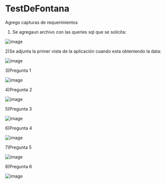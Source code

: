 # TestDeFontana


Agrego capturas de requerimientos

1) Se agregaun archivo con las queries sql que se solicita:
   
![image](https://github.com/felixC89/TestDeFontana/assets/39625792/ceed9449-e528-4dd4-a908-e004854665ed)

2)Se adjunta la primer vista de la aplicación cuando esta obteniendo la data:

![image](https://github.com/felixC89/TestDeFontana/assets/39625792/3bcb8913-81f9-4e12-a41f-f92a3437ad59)

3)Pregunta 1

![image](https://github.com/felixC89/TestDeFontana/assets/39625792/ae6185b5-e432-4e0a-a3d4-f36767cc8511)

4)Pregunta 2

![image](https://github.com/felixC89/TestDeFontana/assets/39625792/5083b429-4fb2-4c95-9c05-640e2b2fad07)

5)Pregunta 3

![image](https://github.com/felixC89/TestDeFontana/assets/39625792/3217d2cf-09d6-4246-bdcf-79bc6a03ef47)

6)Pregunta 4

![image](https://github.com/felixC89/TestDeFontana/assets/39625792/d80c4271-f162-47c1-a808-abdaef58fe16)

7)Pregunta 5

![image](https://github.com/felixC89/TestDeFontana/assets/39625792/ef1d9ecb-0fe4-4ec8-9ce5-512f3c534932)

8)Pregunta 6

![image](https://github.com/felixC89/TestDeFontana/assets/39625792/7be7527c-24f2-4db8-ade9-000f36ed1b66)
